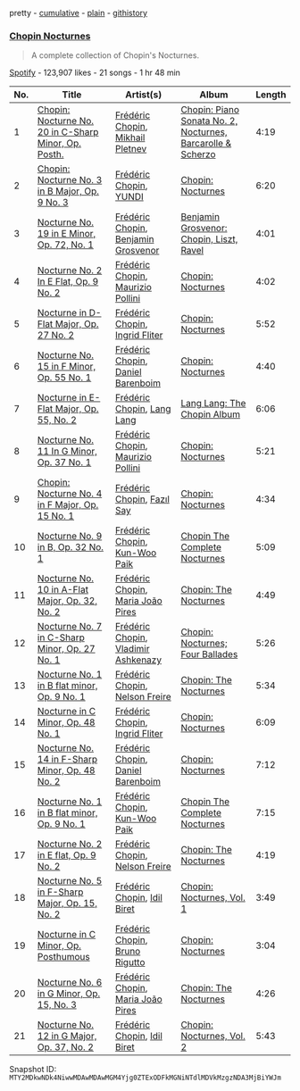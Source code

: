 pretty - [cumulative](/playlists/cumulative/37i9dQZF1DX99gNWyxQ2OR.md) - [plain](/playlists/plain/37i9dQZF1DX99gNWyxQ2OR) - [githistory](https://github.githistory.xyz/mackorone/spotify-playlist-archive/blob/main/playlists/plain/37i9dQZF1DX99gNWyxQ2OR)

### [Chopin Nocturnes](https://open.spotify.com/playlist/37i9dQZF1DX99gNWyxQ2OR)

> A complete collection of Chopin's Nocturnes.

[Spotify](https://open.spotify.com/user/spotify) - 123,907 likes - 21 songs - 1 hr 48 min

| No. | Title | Artist(s) | Album | Length |
|---|---|---|---|---|
| 1 | [Chopin: Nocturne No\. 20 in C\-Sharp Minor, Op\. Posth.](https://open.spotify.com/track/2MSgFefjK0T7Iwjvr3OKqV) | [Frédéric Chopin](https://open.spotify.com/artist/7y97mc3bZRFXzT2szRM4L4), [Mikhail Pletnev](https://open.spotify.com/artist/2YdRnOqBXCl9g8xCLcGh8C) | [Chopin: Piano Sonata No\. 2, Nocturnes, Barcarolle & Scherzo](https://open.spotify.com/album/3hW1TEeZRJ01XycQFABjj9) | 4:19 |
| 2 | [Chopin: Nocturne No\. 3 in B Major, Op\. 9 No\. 3](https://open.spotify.com/track/1sy5fd8zcgitoStD1MhyAx) | [Frédéric Chopin](https://open.spotify.com/artist/7y97mc3bZRFXzT2szRM4L4), [YUNDI](https://open.spotify.com/artist/1T6BHJnhY5xIVvZKzV5f2u) | [Chopin: Nocturnes](https://open.spotify.com/album/7kGObwwRrq6pgj9MwSu4Qx) | 6:20 |
| 3 | [Nocturne No\. 19 in E Minor, Op\. 72, No\. 1](https://open.spotify.com/track/64LTn5fTsPR0QLy7bVYl9w) | [Frédéric Chopin](https://open.spotify.com/artist/7y97mc3bZRFXzT2szRM4L4), [Benjamin Grosvenor](https://open.spotify.com/artist/4imd50KIbHcyrStbIuZswj) | [Benjamin Grosvenor: Chopin, Liszt, Ravel](https://open.spotify.com/album/5MyejkHGSoo5IfTum4VMiw) | 4:01 |
| 4 | [Nocturne No\. 2 In E Flat, Op\. 9 No\. 2](https://open.spotify.com/track/503fwzlbWHx5g0CqlU9Giu) | [Frédéric Chopin](https://open.spotify.com/artist/7y97mc3bZRFXzT2szRM4L4), [Maurizio Pollini](https://open.spotify.com/artist/2VIdKQmRHnWofsR4odfFOh) | [Chopin: Nocturnes](https://open.spotify.com/album/2aoSpTAjFaMvaZeruqnCVv) | 4:02 |
| 5 | [Nocturne in D\-Flat Major, Op\. 27 No\. 2](https://open.spotify.com/track/2CZvENSmLptugEcFEfEZ8Y) | [Frédéric Chopin](https://open.spotify.com/artist/7y97mc3bZRFXzT2szRM4L4), [Ingrid Fliter](https://open.spotify.com/artist/7iUbgcO0RSM8jJHbXNnrdq) | [Chopin: Nocturnes](https://open.spotify.com/album/0LrAzPzajLZ4Zmit30UILX) | 5:52 |
| 6 | [Nocturne No\. 15 in F Minor, Op\. 55 No\. 1](https://open.spotify.com/track/4BTKLuoeQilGkBi47bt2hs) | [Frédéric Chopin](https://open.spotify.com/artist/7y97mc3bZRFXzT2szRM4L4), [Daniel Barenboim](https://open.spotify.com/artist/78sEozQOEJxzXegUuqRSgH) | [Chopin: Nocturnes](https://open.spotify.com/album/3zHkuOkUqIgRwCcVnbX9qf) | 4:40 |
| 7 | [Nocturne in E\-Flat Major, Op\. 55, No\. 2](https://open.spotify.com/track/1QBaOzhMlaWx9zQZIEmJFx) | [Frédéric Chopin](https://open.spotify.com/artist/7y97mc3bZRFXzT2szRM4L4), [Lang Lang](https://open.spotify.com/artist/1YZhNFBxkEB5UKTgMDvot4) | [Lang Lang: The Chopin Album](https://open.spotify.com/album/0ylbO515jtrovpxr1drKdF) | 6:06 |
| 8 | [Nocturne No\. 11 In G Minor, Op\. 37 No\. 1](https://open.spotify.com/track/6saqyONsKCCJw0gWh95LCi) | [Frédéric Chopin](https://open.spotify.com/artist/7y97mc3bZRFXzT2szRM4L4), [Maurizio Pollini](https://open.spotify.com/artist/2VIdKQmRHnWofsR4odfFOh) | [Chopin: Nocturnes](https://open.spotify.com/album/2aoSpTAjFaMvaZeruqnCVv) | 5:21 |
| 9 | [Chopin: Nocturne No\. 4 in F Major, Op\. 15 No\. 1](https://open.spotify.com/track/4Q37ztBKLNpNTM60J1hHgL) | [Frédéric Chopin](https://open.spotify.com/artist/7y97mc3bZRFXzT2szRM4L4), [Fazıl Say](https://open.spotify.com/artist/15NSFL63oPhmpXLcZHny2N) | [Chopin: Nocturnes](https://open.spotify.com/album/7y3AsSZqsPwODemRGCpnLZ) | 4:34 |
| 10 | [Nocturne No\. 9 in B, Op\. 32 No\. 1](https://open.spotify.com/track/1SItHiHPqABSEgLckb1WHd) | [Frédéric Chopin](https://open.spotify.com/artist/7y97mc3bZRFXzT2szRM4L4), [Kun\-Woo Paik](https://open.spotify.com/artist/22B1T23YzVRPPQkvN6AjSX) | [Chopin The Complete Nocturnes](https://open.spotify.com/album/7LKfwOdLM3y0lk4LSARD5t) | 5:09 |
| 11 | [Nocturne No\. 10 in A\-Flat Major, Op\. 32, No\. 2](https://open.spotify.com/track/5uIEO6lSBDTyKXVnoJ0BWs) | [Frédéric Chopin](https://open.spotify.com/artist/7y97mc3bZRFXzT2szRM4L4), [Maria João Pires](https://open.spotify.com/artist/1hRLlo7ZGxEmc0ztMOKurs) | [Chopin: The Nocturnes](https://open.spotify.com/album/5sJtW03dyXYGzd7WRqT4Zk) | 4:49 |
| 12 | [Nocturne No\. 7 in C\-Sharp Minor, Op\. 27 No\. 1](https://open.spotify.com/track/6TkDRZTjNLZZcrSQyjUSZZ) | [Frédéric Chopin](https://open.spotify.com/artist/7y97mc3bZRFXzT2szRM4L4), [Vladimir Ashkenazy](https://open.spotify.com/artist/20iZXzMb8LoWXOeca32i82) | [Chopin: Nocturnes; Four Ballades](https://open.spotify.com/album/0lrM7kR5o7iqkajLKIlzRg) | 5:26 |
| 13 | [Nocturne No\. 1 in B flat minor, Op\. 9 No\. 1](https://open.spotify.com/track/7vIJwiFD2FKiulXzCDMvc4) | [Frédéric Chopin](https://open.spotify.com/artist/7y97mc3bZRFXzT2szRM4L4), [Nelson Freire](https://open.spotify.com/artist/22jDZXnu8F1BNH63ujGkT3) | [Chopin: The Nocturnes](https://open.spotify.com/album/3E18eNdHxIZ5ri5H8dzbAD) | 5:34 |
| 14 | [Nocturne in C Minor, Op\. 48 No\. 1](https://open.spotify.com/track/5ODw6izhdCUXePU8P8nAz6) | [Frédéric Chopin](https://open.spotify.com/artist/7y97mc3bZRFXzT2szRM4L4), [Ingrid Fliter](https://open.spotify.com/artist/7iUbgcO0RSM8jJHbXNnrdq) | [Chopin: Nocturnes](https://open.spotify.com/album/0LrAzPzajLZ4Zmit30UILX) | 6:09 |
| 15 | [Nocturne No\. 14 in F\-Sharp Minor, Op\. 48 No\. 2](https://open.spotify.com/track/2QD0F6WGobTHPgqDQZTtcP) | [Frédéric Chopin](https://open.spotify.com/artist/7y97mc3bZRFXzT2szRM4L4), [Daniel Barenboim](https://open.spotify.com/artist/78sEozQOEJxzXegUuqRSgH) | [Chopin: Nocturnes](https://open.spotify.com/album/3zHkuOkUqIgRwCcVnbX9qf) | 7:12 |
| 16 | [Nocturne No\. 1 in B flat minor, Op\. 9 No\. 1](https://open.spotify.com/track/4LvznnwnusIRjRmbCpKboR) | [Frédéric Chopin](https://open.spotify.com/artist/7y97mc3bZRFXzT2szRM4L4), [Kun\-Woo Paik](https://open.spotify.com/artist/22B1T23YzVRPPQkvN6AjSX) | [Chopin The Complete Nocturnes](https://open.spotify.com/album/7LKfwOdLM3y0lk4LSARD5t) | 7:15 |
| 17 | [Nocturne No\. 2 in E flat, Op\. 9 No\. 2](https://open.spotify.com/track/7FgdNdHsetCQXksQpeGabM) | [Frédéric Chopin](https://open.spotify.com/artist/7y97mc3bZRFXzT2szRM4L4), [Nelson Freire](https://open.spotify.com/artist/22jDZXnu8F1BNH63ujGkT3) | [Chopin: The Nocturnes](https://open.spotify.com/album/3E18eNdHxIZ5ri5H8dzbAD) | 4:19 |
| 18 | [Nocturne No\. 5 in F\-Sharp Major, Op\. 15, No\. 2](https://open.spotify.com/track/6nnGjPFUxesSjLCyATfpdD) | [Frédéric Chopin](https://open.spotify.com/artist/7y97mc3bZRFXzT2szRM4L4), [Idil Biret](https://open.spotify.com/artist/5SBOWUBQdfga0xprPVBxOr) | [Chopin: Nocturnes, Vol\. 1](https://open.spotify.com/album/6pEZZ6wqZYxvjtE9IEO6xX) | 3:49 |
| 19 | [Nocturne in C Minor, Op\. Posthumous](https://open.spotify.com/track/266pahK31Y6cZd4BMzTcAj) | [Frédéric Chopin](https://open.spotify.com/artist/7y97mc3bZRFXzT2szRM4L4), [Bruno Rigutto](https://open.spotify.com/artist/0yPINB4V6U9g9i9iLRRJjx) | [Chopin: Nocturnes](https://open.spotify.com/album/3H71tUq3RndNDXUCBSEl2N) | 3:04 |
| 20 | [Nocturne No\. 6 in G Minor, Op\. 15, No\. 3](https://open.spotify.com/track/7Fs8VvfKUBq9QULOmXDvJ3) | [Frédéric Chopin](https://open.spotify.com/artist/7y97mc3bZRFXzT2szRM4L4), [Maria João Pires](https://open.spotify.com/artist/1hRLlo7ZGxEmc0ztMOKurs) | [Chopin: The Nocturnes](https://open.spotify.com/album/5sJtW03dyXYGzd7WRqT4Zk) | 4:26 |
| 21 | [Nocturne No\. 12 in G Major, Op\. 37, No\. 2](https://open.spotify.com/track/6EriOgK7cLzYsnNEHTnY36) | [Frédéric Chopin](https://open.spotify.com/artist/7y97mc3bZRFXzT2szRM4L4), [Idil Biret](https://open.spotify.com/artist/5SBOWUBQdfga0xprPVBxOr) | [Chopin: Nocturnes, Vol\. 2](https://open.spotify.com/album/3WnONXHPKROuUtLFKvtPQT) | 5:43 |

Snapshot ID: `MTY2MDkwNDk4NiwwMDAwMDAwMGM4Yjg0ZTExODFkMGNiNTdlMDVkMzgzNDA3MjBiYWJm`
